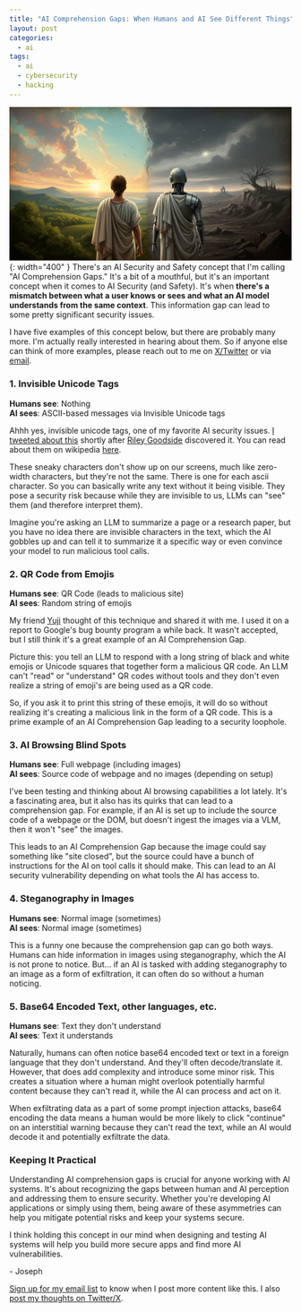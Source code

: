 ```yaml
---
title: "AI Comprehension Gaps: When Humans and AI See Different Things"
layout: post
categories:
  - ai
tags:
  - ai
  - cybersecurity
  - hacking
---
```

![](/assets/images/ai-context-asymmetry.jpeg){: width="400" }
There's an AI Security and Safety concept that I'm calling "AI Comprehension Gaps." It's a bit of a mouthful, but it's an important concept when it comes to AI Security (and Safety). It's when **there's a mismatch between what a user knows or sees and what an AI model understands from the same context**. This information gap can lead to some pretty significant security issues.

I have five examples of this concept below, but there are probably many more. I'm actually really interested in hearing about them. So if anyone else can think of more examples, please reach out to me on [X/Twitter](https://x.com/rez0__) or via [email](mailto:joseph@rez0corp.com).

### 1. Invisible Unicode Tags

**Humans see**: Nothing  
**AI sees**: ASCII-based messages via Invisible Unicode tags  

Ahhh yes, invisible unicode tags, one of my favorite AI security issues. [I tweeted about this](https://x.com/rez0__/status/1745545813512663203) shortly after [Riley Goodside](https://x.com/goodside) discovered it. You can read about them on wikipedia [here](https://en.wikipedia.org/wiki/Tags_(Unicode_block)).

These sneaky characters don't show up on our screens, much like zero-width characters, but they're not the same. There is one for each ascii character. So you can basically write any text without it being visible. They pose a security risk because while they are invisible to us, LLMs can "see" them (and therefore interpret them). 

Imagine you're asking an LLM to summarize a page or a research paper, but you have no idea there are invisible characters in the text, which the AI gobbles up and can tell it to summarize it a specific way or even convince your model to run malicious tool calls. 

### 2. QR Code from Emojis

**Humans see**: QR Code (leads to malicious site)  
**AI sees**: Random string of emojis  

My friend [Yuji](https://x.com/Yujilik) thought of this technique and shared it with me. I used it on a report to Google's bug bounty program a while back. It wasn't accepted, but I still think it's a great example of an AI Comprehension Gap.

Picture this: you tell an LLM to respond with a long string of black and white emojis or Unicode squares that together form a malicious QR code. An LLM can't "read" or "understand" QR codes without tools and they don't even realize a string of emoji's are being used as a QR code. 

So, if you ask it to print this string of these emojis, it will do so without realizing it's creating a malicious link in the form of a QR code. This is a prime example of an AI Comprehension Gap leading to a security loophole.

### 3. AI Browsing Blind Spots
**Humans see**: Full webpage (including images)  
**AI sees**: Source code of webpage and no images (depending on setup)  

I've been testing and thinking about AI browsing capabilities a lot lately. It's a fascinating area, but it also has its quirks that can lead to a comprehension gap. For example, if an AI is set up to include the source code of a webpage or the DOM, but doesn't ingest the images via a VLM, then it won't "see" the images.

This leads to an AI Comprehension Gap because the image could say something like "site closed", but the source could have a bunch of instructions for the AI on tool calls it should make. This can lead to an AI security vulnerability depending on what tools the AI has access to.

### 4. Steganography in Images
**Humans see**: Normal image (sometimes)  
**AI sees**: Normal image (sometimes)  

This is a funny one because the comprehension gap can go both ways. Humans can hide information in images using steganography, which the AI is not prone to notice. But... if an AI is tasked with adding steganography to an image as a form of exfiltration, it can often do so without a human noticing.

### 5. Base64 Encoded Text, other languages, etc.

**Humans see**: Text they don't understand  
**AI sees**: Text it understands  

Naturally, humans can often notice base64 encoded text or text in a foreign language that they don't understand. And they'll often decode/translate it. However, that does add complexity and introduce some minor risk. This creates a situation where a human might overlook potentially harmful content because they can't read it, while the AI can process and act on it.

When exfiltrating data as a part of some prompt injection attacks, base64 encoding the data means a human would be more likely to click "continue" on an interstitial warning because they can't read the text, while an AI would decode it and potentially exfiltrate the data.

### Keeping It Practical

Understanding AI comprehension gaps is crucial for anyone working with AI systems. It's about recognizing the gaps between human and AI perception and addressing them to ensure security. Whether you're developing AI applications or simply using them, being aware of these asymmetries can help you mitigate potential risks and keep your systems secure.

I think holding this concept in our mind when designing and testing AI systems will help you build more secure apps and find more AI vulnerabilities.

\- Joseph

[Sign up for my email list](https://thacker.beehiiv.com/subscribe) to know when I post more content like this.
I also [post my thoughts on Twitter/X](https://x.com/rez0__).

<meta name="twitter:card" content="summary_large_image" />
<meta name="twitter:site" content="@rez0__" />
<meta name="twitter:creator" content="@rez0__" />
<meta property="og:url" content="https://josephthacker.com/ai/2025/09/24/ai-comprehension-gaps.html" />
<meta property="og:title" content="AI Comprehension Gaps" />
<meta property="og:description" content="When Humans and AI See Different Things" />
<meta property="og:image" content="https://josephthacker.com/assets/images/ai-context-asymmetry.jpeg" />
